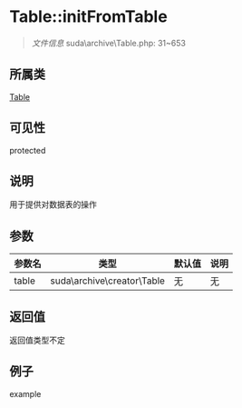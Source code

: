 # Table::initFromTable

> *文件信息* suda\archive\Table.php: 31~653
## 所属类 

[Table](../Table.md)

## 可见性

  protected  
## 说明


用于提供对数据表的操作


## 参数

| 参数名 | 类型 | 默认值 | 说明 |
|--------|-----|-------|-------|
| table |  suda\archive\creator\Table | 无 | 无 |

## 返回值
返回值类型不定

## 例子

example